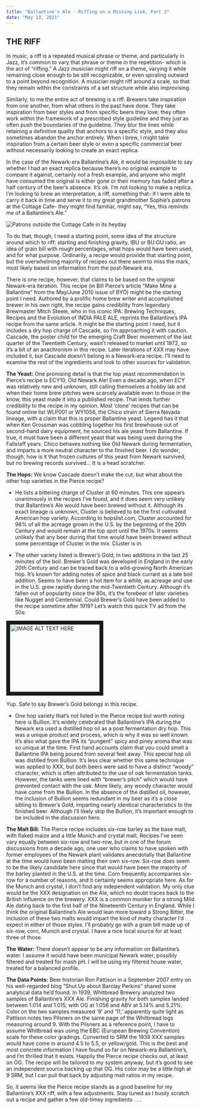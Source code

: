 ```yaml
---
title: "Ballantine's Ale - Riffing on a Missing Link, Part 3"
date: "May 13, 2021"
---
```


## THE RIFF

In music, a riff is a repeated musical phrase or theme, and particularly in Jazz, it’s common to vary that phrase or theme in the repetition- which is the act of “riffing.” A Jazz musician might riff on a theme, varying it while remaining close enough to be still recognizable, or even spiraling outward to a point beyond recognition. A musician might riff around a scale, so that they remain within the constraints of a set structure while also improvising.

Similarly, to me the entire act of brewing is a riff. Brewers take inspiration from one another, from what others in the past have done. They take inspiration from beer styles and from specific beers they love; they often work within the framework of a prescribed style guideline and they just as often push the boundaries of the guideline. They blur the lines while retaining a definitive quality that anchors to a specific style, and they also sometimes abandon the anchor entirely. When I brew, I might take inspiration from a certain beer style or even a specific commercial beer without necessarily looking to create an exact replica.

In the case of the Newark-era Ballantine’s Ale, it would be impossible to say whether I had an exact replica because there’s no original example to compare it against, certainly not a fresh example, and anyone who might have consumed the original is either gone or their memory has faded after a half century of the beer’s absence. It’s ok. I’m not looking to make a replica. I’m looking to brew an interpretation, a riff, something that- if I were able to carry it back in time and serve it to my great grandmother Sophie’s patrons at the Cottage Cafe- they might find familiar, might say, “Yes, this reminds me of a Ballantine’s Ale.”

![Patrons outside the Cottage Cafe in its heyday](https://counterpointbrewingandblending.files.wordpress.com/2021/03/cottage-cafe-patrons.jpg?w=300)


To do that, though, I need a starting point, some idea of the structure around which to riff: starting and finishing gravity, IBU or BU:GU ratio, an idea of grain bill with rough percentages, what hops would have been used, and for what purpose. Ordinarily, a recipe would provide that starting point, but the overwhelming majority of recipes out there seem to miss the mark, most likely based on information from the post-Newark era.

There is one recipe, however, that claims to be based on the original Newark-era iteration. This recipe (in Bill Pierce’s article “Make Mine a Ballantine” from the May/June 2010 issue of BYO) might be the starting point I need. Authored by a prolific home brew writer and accomplished brewer in his own right, the recipe gains credibility from legendary Brewmaster Mitch Steele, who in his iconic IPA: Brewing Techniques, Recipes and the Evolution of INDIA PALE ALE, reprints the Ballantine’s IPA recipe from the same article. It might be the starting point I need, but it includes a dry hop charge of Cascade, so I’m approaching it with caution. Cascade, the poster child for the emerging Craft Beer movement of the last quarter of the Twentieth Century, wasn’t released to market until 1972, so it’s a bit of an anachronism in this recipe. Later iterations of XXX may have included it, but Cascade doesn’t belong in a Newark-era recipe. I’ll need to examine the rest of the ingredients and look to other sources for validation.

**The Yeast:** One promising detail is that the top yeast recommendation in Pierce’s recipe is ECY10, Old Newark Ale! Even a decade ago, when ECY was relatively new and unknown, still calling themselves a hobby lab and when their home brew pitches were scarcely available even to those in the know, this yeast made it into a published recipe. That lends further credibility to the recipe in my opinion. Most ‘clone’ recipes that can be found online list WLP001 or WY1056, the Chico strain of Sierra Nevada lineage, with a claim that this is proper Ballantine yeast. Legend has it that when Ken Grossman was cobbling together his first brewhouse out of second-hand dairy equipment, he sourced his ale yeast from Ballantine. If true, it must have been a different yeast that was being used during the Fallstaff years. Chico behaves nothing like Old Newark during fermentation, and imparts a more neutral character to the finished beer. I do wonder, though, how is it that frozen cultures of this yeast from Newark survived, but no brewing records survived… It is a head scratcher.

**The Hops:** We know Cascade doesn’t make the cut, but what about the other hop varieties in the Pierce recipe?

* He lists a bittering charge of Cluster at 60 minutes. This one appears unanimously in the recipes I’ve found, and it does seem very unlikely that Ballantine’s Ale would have been brewed without it. Although its exact lineage is unknown, Cluster is believed to be the first cultivated American hop variety. According to hopslist.com, Cluster accounted for 96% of all the acreage grown in the U.S. by the beginning of the 20th Century and would remain at the top spot until the 1970s. It seems unlikely that any beer during that time would have been brewed without some percentage of Cluster in the mix. Cluster is in.

* The other variety listed is Brewer’s Gold, in two additions in the last 25 minutes of the boil. Brewer’s Gold was developed in England in the early 20th Century and can be traced back to a wild-growing North American hop. It’s known for adding notes of spice and black currant as a late boil addition. Seems to have been a hot item for a while, as acreage and use in the U.S. grew rapidly during the mid-Twentieth Century. Although it’s fallen out of popularity since the 80s, it’s the forebear of later varieties like Nugget and Centennial. Could Brewer’s Gold have been added to the recipe sometime after 1919? Let’s watch this quick TV ad from the 50s:

<a href="https://youtu.be/vZFrAzgTCCY" target="_blank"><img src="http://img.youtube.com/vi/vZFrAzgTCCY/0.jpg" 
alt="IMAGE ALT TEXT HERE" width="240" height="180" border="10" /></a>

Yup. Safe to say Brewer’s Gold belongs in this recipe.

* One hop variety that’s not listed in the Pierce recipe but worth noting here is Bullion. It’s widely celebrated that Ballantine’s IPA during the Newark era used a distilled hop oil as a post fermentation dry hop. This was a unique product and process, which is why it was so well known. It’s also what gave the IPA its “pungent” spicy and piney aroma that was so unique at the time. First hand accounts claim that you could smell a Ballantine IPA being poured from several feet away. This special hop oil was distilled from Bullion. It’s less clear whether this same technique was applied to XXX, but both beers were said to have a distinct “woody” character, which is often attributed to the use of oak fermentation tanks. However, the tanks were lined with “brewer’s pitch” which would have prevented contact with the oak. More likely, any woody character would have come from the Bullion. In the absence of the distilled oil, however, the inclusion of Bullion seems redundant in my beer as it’s a close sibling to Brewer’s Gold, imparting nearly identical characteristics to the finished beer. Although I’ll likely skip the Bullion, it’s important enough to be included in the discussion here.

**The Malt Bill:** The Pierce recipe includes six-row barley as the base malt, with flaked maize and a little Munich and crystal malt. Recipes I’ve seen vary equally between six-row and two-row, but in one of the forum discussions from a decade ago, one user who claims to have spoken with former employees of the Newark plant validates anecdotally that Ballantine at the time would have been malting their own six-row. Six-row does seem to be the likely candidate here since that would have been the majority of the barley planted in the U.S. at the time. Corn frequently accompanies six-row for a number of reasons, and it certainly seems appropriate here. As for the Munich and crystal, I don’t find any independent validation. My only clue would be the XXX designation on the Ale, which no doubt traces back to the British influence on the brewery. XXX is a common moniker for a strong Mild Ale dating back to the first half of the Nineteenth Century in England. While I think the original Ballantine’s Ale would lean more toward a Strong Bitter, the inclusion of these two malts would impart the kind of malty character I’d expect in either of those styles. I’ll probably go with a grain bill made up of six-row, corn, Munich and crystal. I have a nice local source for at least three of those.

**The Water:** There doesn’t appear to be any information on Ballantine’s water. I assume it would have been municipal Newark water, possibly filtered and treated for mash pH. I will be using my filtered house water, treated for a balanced profile.

**The Data Points:** Beer historian Ron Pattison in a September 2007 entry on his well-regarded blog “Shut Up about Barclay Perkins” shared some analytical data he’d found. In 1939, Whitbread Brewery analyzed two samples of Ballantine’s XXX Ale. Finishing gravity for both samples landed between 1.014 and 1.015, with OG at 1.056 and ABV at 5.14% and 5.21%. Color on the two samples measured ‘9’ and ’11,’ apparently quite light as Pattison notes two Pilsners on the same page of the Whitbread logs measuring around 9. With the Pilsners as a reference point, I have to assume Whitbread was using the EBC (European Brewing Convention) scale for these color gradings. Converted to SRM the 1939 XXX samples would have come in around 4.5 to 5.5, or yellow/gold. This is the best and most concrete information I have found so far on Newark-era Ballantine’s, and I’m thrilled that it exists. Happily the Pierce recipe checks out, at least on OG. The recipe will be tailored to my system anyway, but it’s good to see an independent source backing up that OG. His color may be a little high at 9 SRM, but I can pull that back by adjusting malt ratios in my recipe.

So, it seems like the Pierce recipe stands as a good baseline for my Ballantine’s XXX riff, with a few adjustments. Stay tuned as I busily scratch out a recipe and gather a few old-timey ingredients . . .

